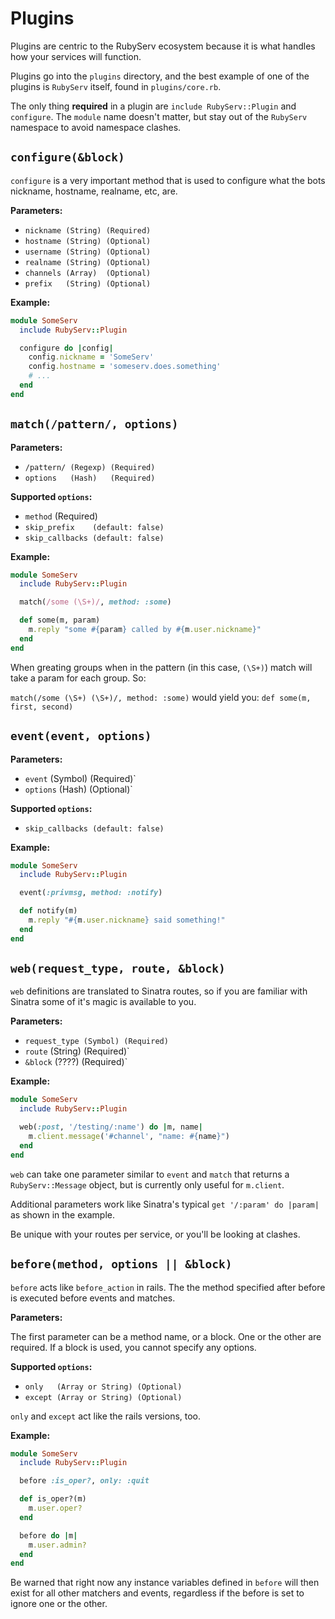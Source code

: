 # Plugins

Plugins are centric to the RubyServ ecosystem because it is what handles how your services will function.

Plugins go into the `plugins` directory, and the best example of one of the plugins is `RubyServ` itself, found in `plugins/core.rb`.

The only thing **required** in a plugin are `include RubyServ::Plugin` and `configure`. The `module` name doesn't matter, but stay out of the `RubyServ` namespace to avoid namespace clashes.

## `configure(&block)`

`configure` is a very important method that is used to configure what the bots nickname, hostname, realname, etc, are.

**Parameters:**

* `nickname (String) (Required)`
* `hostname (String) (Optional)`
* `username (String) (Optional)`
* `realname (String) (Optional)`
* `channels (Array)  (Optional)`
* `prefix   (String) (Optional)`

**Example:**

```ruby
module SomeServ
  include RubyServ::Plugin

  configure do |config|
    config.nickname = 'SomeServ'
    config.hostname = 'someserv.does.something'
    # ...
  end
end
```

## `match(/pattern/, options)`

**Parameters:**

* `/pattern/ (Regexp) (Required)`
* `options   (Hash)   (Required)`

**Supported `options`:**

* `method`        (Required)
* `skip_prefix    (default: false)`
* `skip_callbacks (default: false)`

**Example:**

```ruby
module SomeServ
  include RubyServ::Plugin

  match(/some (\S+)/, method: :some)

  def some(m, param)
    m.reply "some #{param} called by #{m.user.nickname}"
  end
end
```

When greating groups when in the pattern (in this case, `(\S+)`) match will take a param for each group. So:

`match(/some (\S+) (\S+)/, method: :some)` would yield you: `def some(m, first, second)`

## `event(event, options)`

**Parameters:**

* `event`   (Symbol) (Required)`
* `options` (Hash)   (Optional)`

**Supported `options`:**

* `skip_callbacks (default: false)`

**Example:**

```ruby
module SomeServ
  include RubyServ::Plugin

  event(:privmsg, method: :notify)

  def notify(m)
    m.reply "#{m.user.nickname} said something!"
  end
end
```

## `web(request_type, route, &block)`

`web` definitions are translated to Sinatra routes, so if you are familiar with Sinatra some of it's magic is available to you.

**Parameters:**

* `request_type (Symbol) (Required)`
* `route`       (String) (Required)`
* `&block`      (????)   (Required)`

**Example:**

```ruby
module SomeServ
  include RubyServ::Plugin

  web(:post, '/testing/:name') do |m, name|
    m.client.message('#channel', "name: #{name}")
  end
end
```

`web` can take one parameter similar to `event` and `match` that returns a `RubyServ::Message` object, but is currently only useful for `m.client`.

Additional parameters work like Sinatra's typical `get '/:param' do |param|` as shown in the example.

Be unique with your routes per service, or you'll be looking at clashes.

## `before(method, options || &block)`

`before` acts like `before_action` in rails. The the method specified after before is executed before events and matches.

**Parameters:**

The first parameter can be a method name, or a block. One or the other are
required. If a block is used, you cannot specify any options.

**Supported `options`:**

* `only   (Array or String) (Optional)`
* `except (Array or String) (Optional)`

`only` and `except` act like the rails versions, too.


**Example:**

```ruby
module SomeServ
  include RubyServ::Plugin

  before :is_oper?, only: :quit

  def is_oper?(m)
    m.user.oper?
  end

  before do |m|
    m.user.admin?
  end
end
```

Be warned that right now any instance variables defined in `before` will then exist for all other matchers and events, regardless if the before is set to ignore one or the other.
